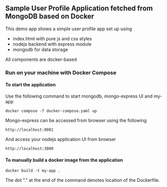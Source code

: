 ## Sample User Profile Application fetched from MongoDB based on Docker 

This demo app shows a simple user profile app set up using 
- index.html with pure js and css styles
- nodejs backend with express module
- mongodb for data storage

All components are docker-based

### Run on your machine with Docker Compose

#### To start the application

Use the following command to start mongodb, mongo-express UI and my-app

    docker compose -f docker-compose.yaml up
    

Mongo-express can be accessed from browser using the following

    http://localhost:8081

And access your nodejs application UI from browser

    http://localhost:3000

#### To manually build a docker image from the application

    docker build -t my-app .       
    
The dot "." at the end of the command denotes location of the Dockerfile.
